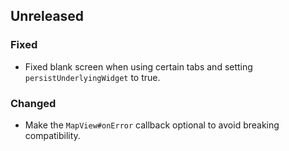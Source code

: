 ## Unreleased

### Fixed

- Fixed blank screen when using certain tabs and setting `persistUnderlyingWidget` to true.

### Changed

- Make the `MapView#onError` callback optional to avoid breaking compatibility.
